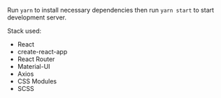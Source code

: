 Run `yarn` to install necessary dependencies then run `yarn start` to start development server.

Stack used:
* React
* create-react-app
* React Router
* Material-UI
* Axios
* CSS Modules
* SCSS
